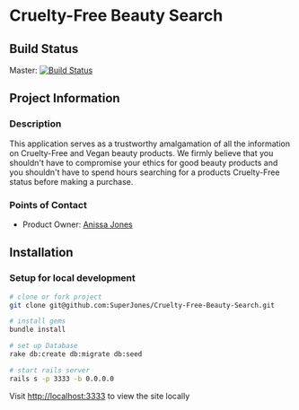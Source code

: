 # Cruelty-Free Beauty Search

## Build Status
 Master:
 [![Build Status](https://travis-ci.org/SuperJones/Cruelty-Free-Beauty-Search.svg?branch=master)](https://travis-ci.org/SuperJones/Cruelty-Free-Beauty-Search)

## Project Information

### Description

This application serves as a trustworthy amalgamation of all the information on Cruelty-Free and Vegan beauty products. We firmly believe that you shouldn't have to compromise your ethics for good beauty products and you shouldn't have to spend hours searching for a products Cruelty-Free status before making a purchase.

### Points of Contact
* Product Owner: <a href="https://github.com/SuperJones">Anissa Jones</a>

## Installation

### Setup for local development

```bash
# clone or fork project
git clone git@github.com:SuperJones/Cruelty-Free-Beauty-Search.git

# install gems
bundle install

# set up Database
rake db:create db:migrate db:seed

# start rails server
rails s -p 3333 -b 0.0.0.0
```
Visit <a href="http://localhost:3333" target="_tab">http://localhost:3333</a> to view the site locally
